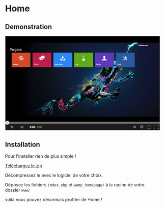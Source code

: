 # Home

## Demonstration

[![Demonstration](demo.png)](http://www.youtube.com/watch?v=3djU7v5ytMU)

## Installation 

Pour l'installer rien de plus simple ! 

[Téléchargez le zip](https://github.com/RomainJeff/Home/archive/master.zip)

Décompressez le avec le logiciel de votre choix.

Déposez les fichiers ``` index.php ``` et ``` wamp_homepage/ ``` à la racine de votre dossier ``` www/ ``` 

voilà vous pouvez désormais profiter de Home !
